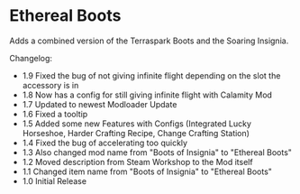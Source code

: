 ﻿# Ethereal Boots

Adds a combined version of the Terraspark Boots and the Soaring Insignia.

Changelog:
- 1.9 Fixed the bug of not giving infinite flight depending on the slot the accessory is in
- 1.8 Now has a config for still giving infinite flight with Calamity Mod
- 1.7 Updated to newest Modloader Update
- 1.6 Fixed a tooltip
- 1.5 Added some new Features with Configs (Integrated Lucky Horseshoe, Harder Crafting Recipe, Change Crafting Station)
- 1.4 Fixed the bug of accelerating too quickly
- 1.3 Also changed mod name from "Boots of Insignia" to "Ethereal Boots"
- 1.2 Moved description from Steam Workshop to the Mod itself
- 1.1 Changed item name from "Boots of Insignia" to "Ethereal Boots"
- 1.0 Initial Release